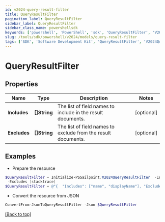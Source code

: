 ```yaml
---
id: v2024-query-result-filter
title: QueryResultFilter
pagination_label: QueryResultFilter
sidebar_label: QueryResultFilter
sidebar_class_name: powershellsdk
keywords: ['powershell', 'PowerShell', 'sdk', 'QueryResultFilter', 'V2024QueryResultFilter'] 
slug: /tools/sdk/powershell/v2024/models/query-result-filter
tags: ['SDK', 'Software Development Kit', 'QueryResultFilter', 'V2024QueryResultFilter']
---
```



# QueryResultFilter

## Properties

Name | Type | Description | Notes
------------ | ------------- | ------------- | -------------
**Includes** | **[]String** | The list of field names to include in the result documents. | [optional] 
**Excludes** | **[]String** | The list of field names to exclude from the result documents. | [optional] 

## Examples

- Prepare the resource
```powershell
$QueryResultFilter = Initialize-PSSailpoint.V2024QueryResultFilter  -Includes [name, displayName] `
 -Excludes [stacktrace]
$QueryResultFilter = @"{  "Includes": ["name", "displayName"], "Excludes": ["stacktrace"] }"@
```

- Convert the resource from JSON
```powershell
ConvertFrom-JsonToQueryResultFilter -Json $QueryResultFilter
```


[[Back to top]](#) 

